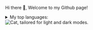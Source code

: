 Hi there 👋, Welcome to my Github page!


<details>
<summary>My top languages:</summary>

| Rank | Languages |
|-----:|-----------|
|     1| C/CPP
|     2| Python    |
|     3| SQL       |
|     4| C#        |
|      |           |

</details>

<picture>
  <source media="(prefers-color-scheme: dark)" srcset="[https://your-domain.com/path-to-elegant-dark-image.png](https://github.com/anatmiller/Cat.git)">
  <source media="(prefers-color-scheme: light)" srcset="[https://your-domain.com/path-to-elegant-light-image.png](https://github.com/anatmiller/Cat.git)">
  <img alt="Cat, tailored for light and dark modes." src="[[https://your-domain.com/path-to-elegant-light-image.png](https://github.com/anatmiller/Cat.git)](https://github.com/anatmiller/Cat.git)">
</picture>
